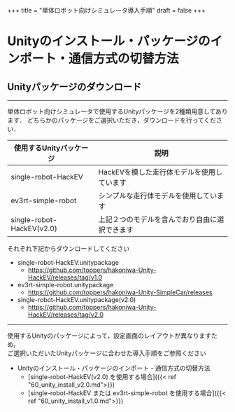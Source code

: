 +++
title = "単体ロボット向けシミュレータ導入手順"
draft = false
+++

# Unityのインストール・パッケージのインポート・通信方式の切替方法



## Unityパッケージのダウンロード
------

単体ロボット向けシミュレータで使用するUnityパッケージを2種類用意してあります．
どちらかのパッケージをご選択いただき，ダウンロードを行ってください．

| 使用するUnityパッケージ          | 説明                                         |
| -------------------------------- | -------------------------------------------- |
| single-robot-HackEV |  HackEVを模した走行体モデルを使用しています  |
| ev3rt-simple-robot  |  シンプルな走行体モデルを使用しています      |
| single-robot-HackEV(v2.0)  |  上記２つのモデルを含んでおり自由に選択できます      |

それぞれ下記からダウンロードしてください
- single-robot-HackEV.unitypackage
	- https://github.com/toppers/hakoniwa-Unity-HackEV/releases/tag/v1.0
- ev3rt-simple-robot.unitypackage
	- https://github.com/toppers/hakoniwa-Unity-SimpleCar/releases
- single-robot-HackEV.unitypackage(v2.0)
	- https://github.com/toppers/hakoniwa-Unity-HackEV/releases/tag/v2.0
------

使用するUnityのパッケージによって，設定画面のレイアウトが異なりますため，  
ご選択いただいたUnityパッケージに合わせた導入手順をご参照ください

- Unityのインストール・パッケージのインポート・通信方式の切替方法
	- [single-robot-HackEV(v2.0) を使用する場合]({{< ref "60_unity_install_v2.0.md">}})
	- [single-robot-HackEV または ev3rt-simple-robot を使用する場合]({{< ref "60_unity_install_v1.0.md">}})
